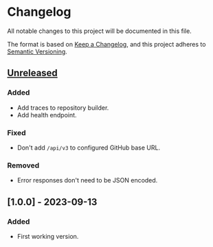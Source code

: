 # Changelog

All notable changes to this project will be documented in this file.

The format is based on [Keep a Changelog](https://keepachangelog.com/en/1.0.0/),
and this project adheres to [Semantic Versioning](https://semver.org/spec/v2.0.0.html).

## [Unreleased]

### Added

- Add traces to repository builder.
- Add health endpoint.

### Fixed

- Don't add `/api/v3` to configured GitHub base URL.

### Removed

- Error responses don't need to be JSON encoded.

## [1.0.0] - 2023-09-13

### Added

- First working version.

<!-- 
## [1.1.1] - 2023-03-05
## [0.0.1] - 2014-05-31
[0.0.2]: https://github.com/ibice/opa-bundle-github/compare/v0.0.1...v0.0.2
[0.0.1]: https://github.com/ibice/opa-bundle-github/releases/tag/v0.0.1
[unreleased]: https://github.com/ibice/opa-bundle-github/compare/v1.1.1...HEAD
-->

[unreleased]: https://github.com/ibice/opa-bundle-github/compare/v1.0.0...HEAD
[0.0.1]: https://github.com/ibice/opa-bundle-github/releases/tag/v1.0.0
